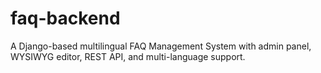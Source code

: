 # faq-backend
 A Django-based multilingual FAQ Management System with admin panel, WYSIWYG editor, REST API, and multi-language support.
